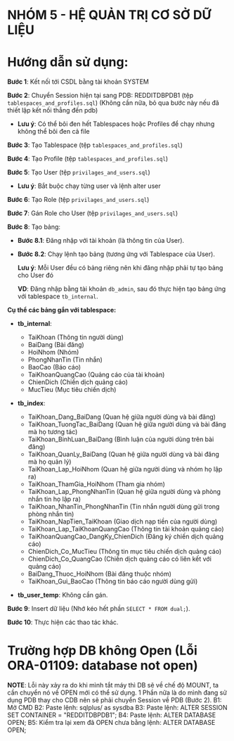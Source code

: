 # NHÓM 5 - HỆ QUẢN TRỊ CƠ SỞ DỮ LIỆU

# Hướng dẫn sử dụng:

**Bước 1**: Kết nối tới CSDL bằng tài khoản SYSTEM

**Bước 2**: Chuyển Session hiện tại sang PDB: REDDITDBPDB1 (tệp `tablespaces_and_profiles.sql`) (Không cần nữa, bỏ qua bước này nếu đã thiết lập kết nối thẳng đến pdb)

- **Lưu ý**: Có thể bôi đen hết Tablespaces hoặc Profiles để chạy nhưng không thể bôi đen cả file

**Bước 3**: Tạo Tablespace (tệp `tablespaces_and_profiles.sql`)

**Bước 4**: Tạo Profile (tệp `tablespaces_and_profiles.sql`)

**Bước 5**: Tạo User (tệp `privilages_and_users.sql`)

- **Lưu ý**: Bắt buộc chạy từng user và lệnh alter user

**Bước 6**: Tạo Role (tệp `privilages_and_users.sql`)

**Bước 7**: Gán Role cho User (tệp `privilages_and_users.sql`)

**Bước 8**: Tạo bảng:

- **Bước 8.1**: Đăng nhập với tài khoản (là thông tin của User).
- **Bước 8.2**: Chạy lệnh tạo bảng (tương ứng với Tablespace của User).

  **Lưu ý**: Mỗi User đều có bảng riêng nên khi đăng nhập phải tự tạo bảng cho User đó

  **VD**: Đăng nhập bằng tài khoản `db_admin`, sau đó thực hiện tạo bảng ứng với tablespace `tb_internal`.

**Cụ thể các bảng gắn với tablespace:**

- **tb_internal**:

  - TaiKhoan (Thông tin người dùng)
  - BaiDang (Bài đăng)
  - HoiNhom (Nhóm)
  - PhongNhanTin (Tin nhắn)
  - BaoCao (Báo cáo)
  - TaiKhoanQuangCao (Quảng cáo của tài khoản)
  - ChienDich (Chiến dịch quảng cáo)
  - MucTieu (Mục tiêu chiến dịch)

- **tb_index**:

  - TaiKhoan_Dang_BaiDang (Quan hệ giữa người dùng và bài đăng)
  - TaiKhoan_TuongTac_BaiDang (Quan hệ giữa người dùng và bài đăng mà họ tương tác)
  - TaiKhoan_BinhLuan_BaiDang (Bình luận của người dùng trên bài đăng)
  - TaiKhoan_QuanLy_BaiDang (Quan hệ giữa người dùng và bài đăng mà họ quản lý)
  - TaiKhoan_Lap_HoiNhom (Quan hệ giữa người dùng và nhóm họ lập ra)
  - TaiKhoan_ThamGia_HoiNhom (Tham gia nhóm)
  - TaiKhoan_Lap_PhongNhanTin (Quan hệ giữa người dùng và phòng nhắn tin họ lập ra)
  - TaiKhoan_NhanTin_PhongNhanTin (Tin nhắn người dùng gửi trong phòng nhắn tin)
  - TaiKhoan_NapTien_TaiKhoan (Giao dịch nạp tiền của người dùng)
  - TaiKhoan_Lap_TaiKhoanQuangCao (Thông tin tài khoản quảng cáo)
  - TaiKhoanQuangCao_DangKy_ChienDich (Đăng ký chiến dịch quảng cáo)
  - ChienDich_Co_MucTieu (Thông tin mục tiêu chiến dịch quảng cáo)
  - ChienDich_Co_QuangCao (Chiến dịch quảng cáo có liên kết với quảng cáo)
  - BaiDang_Thuoc_HoiNhom (Bài đăng thuộc nhóm)
  - TaiKhoan_Gui_BaoCao (Thông tin báo cáo người dùng gửi)

- **tb_user_temp**: Không cần gán.

**Bước 9**: Insert dữ liệu (Nhớ kéo hết phần `SELECT * FROM dual;`).

**Bước 10**: Thực hiện các thao tác khác.

# Trường hợp DB không Open (Lỗi ORA-01109: database not open)

**NOTE**: Lỗi này xảy ra do khi mình tắt máy thì DB sẽ về chế độ MOUNT, ta cần chuyển nó về OPEN mới có thể sử dụng. 1 Phần nữa là do mình đang sử dụng PDB thay cho CDB nên sẽ phải chuyển Session về PDB (Bước 2).
B1: Mở CMD
B2: Paste lệnh: sqlplus/ as sysdba
B3: Paste lệnh: ALTER SESSION SET CONTAINER = "REDDITDBPDB1";
B4: Paste lệnh: ALTER DATABASE OPEN;
B5: Kiểm tra lại xem đã OPEN chưa bằng lệnh: ALTER DATABASE OPEN;
